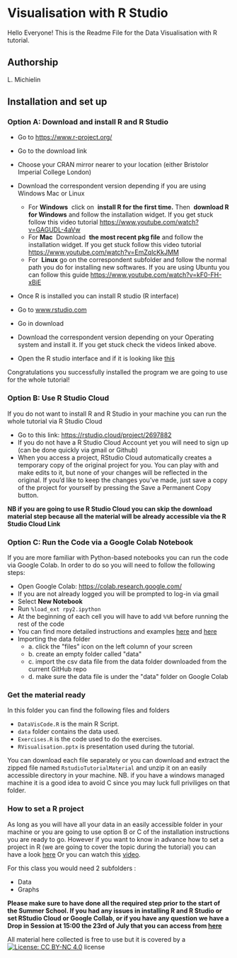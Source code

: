 # Visualisation with R Studio

Hello Everyone! This is the Readme File for the Data Visualisation with R tutorial.

## Authorship
L. Michielin 

## Installation and set up 

### Option A: Download and install R and R Studio

- Go to ​https://www.r-project.org/
- Go to the ​download​ link
- Choose your CRAN mirror nearer to your location (either ​Bristol​ or ​Imperial
College​ London)
- Download the correspondent version depending if you are using Windows Mac or
Linux
  - For​ **Windows** ​ click on ​ **install R for the first time.** ​Then ​ **download R for Windows** ​and follow the installation widget.​ ​If you get stuck follow this
video tutorial ​https://www.youtube.com/watch?v=GAGUDL-4aVw
  - For​ **Mac** ​ Download ​ **the most recent pkg file** ​and follow the installation widget. If you get stuck follow this video tutorial https://www.youtube.com/watch?v=EmZqlcKkJMM
  - For ​ **Linux** ​go on the correspondent subfolder and follow the normal path you do for installing new softwares. If you are using Ubuntu you can follow
this guide ​https://www.youtube.com/watch?v=kF0-FH-xBiE

- Once R is installed you can install R studio (R interface)
- Go to ​www.rstudio.com
- Go in ​download
- Download the correspondent version depending on your Operating system and
install it. If you get stuck check the videos linked above.
- Open the R studio interface and if it is looking like [this](http://wiki.awf.forst.uni-goettingen.de/wiki/images/f/f6/02-RStudio.jpg)

Congratulations you successfully installed the program we are going to use for the
whole tutorial!


### Option B: Use R Studio Cloud

If you do not want to install R and R Studio in your machine you can run the whole tutorial via R Studio Cloud
- Go to this link: https://rstudio.cloud/project/2697882
- If you do not have a R Studio Cloud Account yet you will need to sign up (can be done quickly via gmail or Github)
- When you access a project, RStudio Cloud automatically creates a temporary copy of the original project for you. You can play with and make edits to it, but none of your changes will be reflected in the original. 
If you’d like to keep the changes you’ve made, just save a copy of the project for yourself by pressing the Save a Permanent Copy button.

**NB if you are going to use R Studio Cloud you can skip the download material step because all the material will be already accessible via the R Studio Cloud Link**


### Option C: Run the Code via a Google Colab Notebook

If you are more familiar with Python-based notebooks you can run the code via Google Colab. 
In order to do so you will need to follow the following steps:

- Open Google Colab: https://colab.research.google.com/
- If you are not already logged you will be prompted to log-in via gmail
- Select **New Notebook**
- Run ```%load_ext rpy2.ipython``` 
- At the beginning of each cell you will have to add ```%%R``` before running the rest of the code
- You can find more detailed instructions and examples [here](https://www.youtube.com/watch?v=Py58PFPGP7o) and [here](https://sites.google.com/view/vinegarhill-datalabs/data-transformation-and-visualization/tidyverse-r)
- Importing the data folder 
    - a. click the "files" icon on the left column of your screen 
    - b. create an empty folder called "data" 
    - c. import the csv data file from the data folder downloaded from the current GitHub repo
    - d. make sure the data file is under the "data" folder on Google Colab
 


### Get the material ready 
In this folder you can find the following files and folders
- `DataVisCode.R` is the main R Script. 
- `data` folder contains the data used. 
- `Exercises.R` is the code used to do the exercises.
- `RVisualisation.pptx` is presentation used during the tutorial.

You can download each file separately or you can download and extract the zipped file named `RstudioTutorialMaterial` and unzip it on an easily accessible directory in your machine.
NB. if you have a windows managed machine it is a good idea to avoid C since you may luck full priviliges on that folder.

### How to set a R project  
As long as you will have all your data in an easily accessible folder in your machine or you are going to use option B or C of the installation instructions you are ready to go.
However if you want to know in advance how to set a project in R (we are going to cover the topic during the tutorial) you can have a look [here](https://support.rstudio.com/hc/en-us/articles/200526207-Using-Projects)
Or you can watch this [video](https://www.youtube.com/watch?v=pyJMWlDptYw).

For this class you would need 2 subfolders : 
- Data 
- Graphs  

**Please make sure to have done all the required step prior to the start of the Summer School. If you had any issues in installing R and R Studio or set RStudio Cloud or Google Collab, or if you have any question we have a Drop in Session at 15:00 the 23rd of July that you can access from [here]( https://turing-uk.zoom.us/j/94458637842?pwd=UE5CL3lnQ3Y5d05xR3U1T29ldTNOUT09)**


All material here collected is free to use but it is covered by a [![License: CC BY-NC 4.0](https://licensebuttons.net/l/by-nc/4.0/80x15.png)](https://creativecommons.org/licenses/by-nc/4.0/) license

